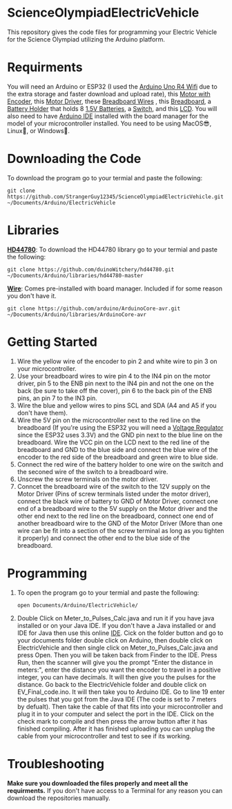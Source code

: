 # ScienceOlympiadElectricVehicle
This repository gives the code files for programming your Electric Vehicle for the Science Olympiad utilizing the Arduino platform.
# Requirments
You will need an Arduino or ESP32 (I used the [Arduino Uno R4 Wifi](https://shorturl.at/gxt6B) due to the extra storage and faster download and upload rate), this [Motor with Encoder](https://shorturl.at/rNqjS), this [Motor Driver](https://shorturl.at/nulTf), these [Breadboard Wires](https://shorturl.at/aqRki) , this [Breadboard](https://shorturl.at/JkIDs), a [Battery Holder](https://shorturl.at/r1iqW) that holds 8 [1.5V Batteries](https://shorturl.at/qhw5x), a [Switch](https://shorturl.at/7QrU3), and this [LCD](https://shorturl.at/NttRC). You will also need to have [Arduino IDE](https://www.arduino.cc/en/software) installed with the board manager for the model of your microcontroller installed. You need to be using MacOS😎, Linux🐧, or Windows🤮. 
# Downloading the Code
To download the program go to your termial and paste the following:
```
git clone https://github.com/StrangerGuy12345/ScienceOlympiadElectricVehicle.git ~/Documents/Arduino/ElectricVehicle
```
# Libraries
[**HD44780**](https://github.com/duinoWitchery/hd44780.git): To download the HD44780 library go to your termial and paste the following:
```
git clone https://github.com/duinoWitchery/hd44780.git ~/Documents/Arduino/libraries/hd44780-master
```
[**Wire**](https://github.com/arduino/ArduinoCore-avr.git): Comes pre-installed with board manager. Included if for some reason you don't have it.
```
git clone https://github.com/arduino/ArduinoCore-avr.git ~/Documents/Arduino/libraries/ArduinoCore-avr
```
# Getting Started
1. Wire the yellow wire of the encoder to pin 2 and white wire to pin 3 on your microcontroller.
2. Use your breadboard wires to wire pin 4 to the IN4 pin on the motor driver, pin 5 to the ENB pin next to the IN4 pin and not the one on the back (be sure to take off the cover), pin 6 to the back pin of the ENB pins, an pin 7 to the IN3 pin.
3. Wire the blue and yellow wires to pins SCL and SDA (A4 and A5 if you don't have them).
4. Wire the 5V pin on the microcontroller next to the red line on the breadboard (If you're using the ESP32 you will need a [Voltage Regulator](https://shorturl.at/k4l9B) since the ESP32 uses 3.3V) and the GND pin next to the blue line on the breadboard. Wire the VCC pin on the LCD next to the red line of the breadboard and GND to the blue side and connect the blue wire of the encoder to the red side of the breadboard and green wire to blue side.
5. Connect the red wire of the battery holder to one wire on the switch and the seconed wire of the switch to a breadboard wire.
6. Unscrew the screw terminals on the motor driver.
7. Conncet the breadboard wire of the switch to the 12V supply on the Motor Driver (Pins of screw terminals listed under the motor driver), connect the black wire of battery to GND of Motor Driver, connect one end of a breadboard wire to the 5V supply on the Motor driver and the other end next to the red line on the breadboard, connect one end of another breadboard wire to the GND of the Motor Driver (More than one wire can be fit into a section of the screw terminal as long as you tighten it properly) and connect the other end to the blue side of the breadboard.
# Programming
1. To open the program go to your termial and paste the following:
   ```
   open Documents/Arduino/ElectricVehicle/
   ```
2. Double Click on Meter_to_Pulses_Calc.java and run it if you have java installed or on your Java IDE. If you don't have a Java installed or and IDE for Java then use this online [IDE](https://www.online-java.com/). Cick on the folder button and go to your documents folder double click on Arduino, then double click on ElectricVehicle and then single click on Meter_to_Pulses_Calc.java and press Open. Then you will be taken back from Finder to the IDE. Press Run, then the scanner will give you the prompt "Enter the distance in meters:", enter the distance you want the encoder to travel in a positive integer, you can have decimals. It will then give you the pulses for the distance. Go back to the ElectricVehicle folder and double click on EV_Final_code.ino. It will then take you to Arduino IDE. Go to line 19 enter the pulses that you got from the Java IDE (The code is set to 7 meters by defualt). Then take the cable of that fits into your microcontroller and plug it in to your computer and select the port in the IDE. Click on the check mark to compile and then press the arrow button after it has finished compiling. After it has finished uploading you can unplug the cable from your microcontroller and test to see if its working.
# Troubleshooting
**Make sure you downloaded the files properly and meet all the requirments.** If you don't have access to a Terminal for any reason you can download the repositories manually.








